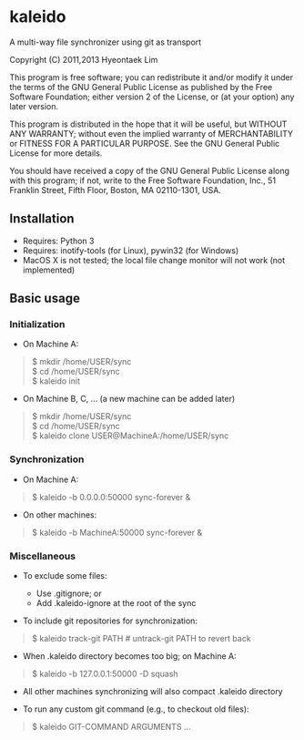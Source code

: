 # kaleido

A multi-way file synchronizer using git as transport

Copyright (C) 2011,2013 Hyeontaek Lim

This program is free software; you can redistribute it and/or
modify it under the terms of the GNU General Public License
as published by the Free Software Foundation; either version 2
of the License, or (at your option) any later version.

This program is distributed in the hope that it will be useful,
but WITHOUT ANY WARRANTY; without even the implied warranty of
MERCHANTABILITY or FITNESS FOR A PARTICULAR PURPOSE.  See the
GNU General Public License for more details.

You should have received a copy of the GNU General Public License
along with this program; if not, write to the Free Software
Foundation, Inc., 51 Franklin Street, Fifth Floor, Boston, MA  02110-1301, USA.


## Installation
* Requires: Python 3
* Requires: inotify-tools (for Linux), pywin32 (for Windows)
* MacOS X is not tested; the local file change monitor will not work (not implemented)


## Basic usage

### Initialization
* On Machine A:
> $ mkdir /home/USER/sync<br/>
> $ cd /home/USER/sync<br/>
> $ kaleido init<br/>

* On Machine B, C, ... (a new machine can be added later)
> $ mkdir /home/USER/sync<br/>
> $ cd /home/USER/sync<br/>
> $ kaleido clone USER@MachineA:/home/USER/sync<br/>

### Synchronization
* On Machine A:
> $ kaleido -b 0.0.0.0:50000 sync-forever &<br/>

* On other machines:
> $ kaleido -b MachineA:50000 sync-forever &<br/>

### Miscellaneous
* To exclude some files:
  * Use .gitignore; or
  * Add .kaleido-ignore at the root of the sync

* To include git repositories for synchronization:
> $ kaleido track-git PATH     # untrack-git PATH to revert back<br/>

* When .kaleido directory becomes too big; on Machine A:
> $ kaleido -b 127.0.0.1:50000 -D squash<br/>
  * All other machines synchronizing will also compact .kaleido directory

* To run any custom git command (e.g., to checkout old files):
> $ kaleido GIT-COMMAND ARGUMENTS ...<br/>

